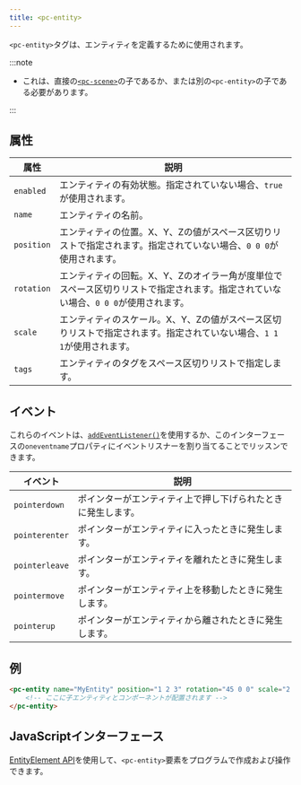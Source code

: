 ```yaml
---
title: <pc-entity>
---
```


`<pc-entity>`タグは、エンティティを定義するために使用されます。

:::note

* これは、直接の[`<pc-scene>`](../pc-scene)の子であるか、または別の`<pc-entity>`の子である必要があります。

:::

## 属性

| 属性 | 説明 |
| --- | --- |
| `enabled` | エンティティの有効状態。指定されていない場合、`true`が使用されます。 |
| `name` | エンティティの名前。 |
| `position` | エンティティの位置。X、Y、Zの値がスペース区切りリストで指定されます。指定されていない場合、`0 0 0`が使用されます。 |
| `rotation` | エンティティの回転。X、Y、Zのオイラー角が度単位でスペース区切りリストで指定されます。指定されていない場合、`0 0 0`が使用されます。 |
| `scale` | エンティティのスケール。X、Y、Zの値がスペース区切りリストで指定されます。指定されていない場合、`1 1 1`が使用されます。 |
| `tags` | エンティティのタグをスペース区切りリストで指定します。 |

## イベント

これらのイベントは、[`addEventListener()`](https://developer.mozilla.org/en-US/docs/Web/API/EventTarget/addEventListener)を使用するか、このインターフェースの`oneventname`プロパティにイベントリスナーを割り当てることでリッスンできます。

| イベント | 説明 |
| --- | --- |
| `pointerdown` | ポインターがエンティティ上で押し下げられたときに発生します。 |
| `pointerenter` | ポインターがエンティティに入ったときに発生します。 |
| `pointerleave` | ポインターがエンティティを離れたときに発生します。 |
| `pointermove` | ポインターがエンティティ上を移動したときに発生します。 |
| `pointerup` | ポインターがエンティティから離されたときに発生します。 |

## 例

```html
<pc-entity name="MyEntity" position="1 2 3" rotation="45 0 0" scale="2 2 2" tags="tag1 tag2">
    <!-- ここに子エンティティとコンポーネントが配置されます -->
</pc-entity>
```

## JavaScriptインターフェース

[EntityElement API](https://api.playcanvas.com/classes/EngineWebComponents.EntityElement.html)を使用して、`<pc-entity>`要素をプログラムで作成および操作できます。
